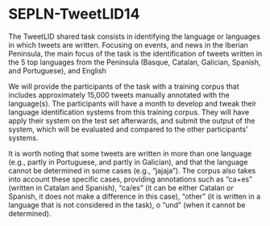 # SEPLN-TweetLID14

The TweetLID shared task consists in identifying the language or languages in which tweets are written. Focusing on events, and news in the Iberian Peninsula, the main focus of the task is the identification of tweets written in the 5 top languages from the Peninsula (Basque, Catalan, Galician, Spanish, and Portuguese), and English

We will provide the participants of the task with a training corpus that includes approximately 15,000 tweets manually annotated with the language(s). The participants will have a month to develop and tweak their language identification systems from this training corpus. They will have apply their system on the test set afterwards, and submit the output of the system, which will be evaluated and compared to the other participants’ systems.

It is worth noting that some tweets are written in more than one language (e.g., partly in Portuguese, and partly in Galician), and that the language cannot be determined in some cases (e.g., “jajaja”). The corpus also takes into account these specific cases, providing annotations such as “ca+es” (written in Catalan and Spanish), “ca/es” (it can be either Catalan or Spanish, it does not make a difference in this case), “other” (it is written in a language that is not considered in the task), o “und” (when it cannot be determined).
